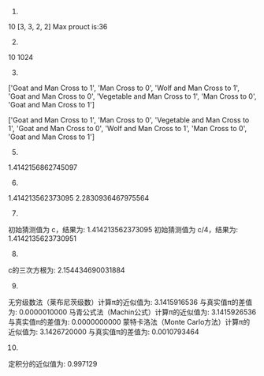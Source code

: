 1.
10
[3, 3, 2, 2]
Max prouct is:36

2.
10
1024

3.
['Goat and Man Cross to 1', 'Man Cross to 0', 'Wolf and Man Cross to 1', 'Goat and Man Cross to 0', 'Vegetable and Man Cross to 1', 'Man Cross to 0', 'Goat and Man Cross to 1']

['Goat and Man Cross to 1', 'Man Cross to 0', 'Vegetable and Man Cross to 1', 'Goat and Man Cross to 0', 'Wolf and Man Cross to 1', 'Man Cross to 0', 'Goat and Man Cross to 1']

5.
1.4142156862745097

6.
1.414213562373095
2.2830936467975564

7.
初始猜测值为 c，结果为: 1.414213562373095
初始猜测值为 c/4，结果为: 1.4142135623730951

8.
c的三次方根为: 2.154434690031884

9.
无穷级数法（莱布尼茨级数）计算π的近似值为: 3.1415916536
与真实值π的差值为: 0.0000010000
马青公式法（Machin公式）计算π的近似值为: 3.1415926536
与真实值π的差值为: 0.0000000000
蒙特卡洛法（Monte Carlo方法）计算π的近似值为: 3.1426720000
与真实值π的差值为: 0.0010793464

10.
定积分的近似值为: 0.997129
